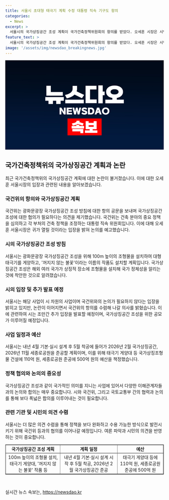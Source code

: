 ```yaml
---
title: 서울시 초대형 태극기 계획 수정 대통령 직속 기구도 항의
categories:
  - News
excerpt: >
  서울시의 국가상징공간 조성 계획이 국가건축정책위원회의 항의를 받았다. 오세훈 시장은 시민의 의견을 듣겠다는 뜻을 밝혀 여론 수렴 방식을 발표할 예정이다. 논란과 비판이 일정한 가운데, 국가상징공간 설치를 위한 통합설계공모가 예정되어 있어 시의 추가 입장이 주목될 것으로 보인다. 지난달 발표에서는 2026년에 국가상징공간과 세종로공원이 준공될 예정이며, 이에 대한 예산은 110억 원으로 책정되었다.
feature_text: >
  서울시의 국가상징공간 조성 계획이 국가건축정책위원회의 항의를 받았다. 오세훈 시장은 시민의 의견을 듣겠다는 뜻을 밝혀 여론 수렴 방식을 발표할 예정이다. 논란과 비판이 일정한 가운데, 국가상징공간 설치를 위한 통합설계공모가 예정되어 있어 시의 추가 입장이 주목될 것으로 보인다. 지난달 발표에서는 2026년에 국가상징공간과 세종로공원이 준공될 예정이며, 이에 대한 예산은 110억 원으로 책정되었다.
image: '/assets/img/newsdao_breakingnews.jpg'
---
```


<p><img src="/assets/img/newsdao_breakingnews.jpg" alt="bookingtag 속보" /></p>

<h2 data-ke-size="size26">국가건축정책위의 국가상징공간 계획과 논란</h2>

<p data-ke-size="size16">최근 국가건축정책위의 국가상징공간 계획에 대한 논란이 불거졌습니다. 이에 대한 오세훈 서울시장의 입장과 관련된 내용을 알아보겠습니다.</p>

<h3>국건위의 항의와 국가상징공간 계획</h3>

<p data-ke-size="size16">국건위는 광화문광장 국가상징공간 조성 방침에 대한 항의 공문을 보내며 국가상징공간 조성에 대한 협의가 필요하다는 의견을 제기했습니다. 국건위는 건축 분야의 중요 정책을 심의하고 각 부처의 건축 정책을 조정하는 대통령 직속 위원회입니다. 이에 대해 오세훈 서울시장은 귀가 열릴 것이라는 입장을 밝혀 논의를 예고했습니다.</p>

<h3>시의 국가상징공간 조성 방침</h3>

<p data-ke-size="size16">서울시는 광화문광장 국가상징공간 조성을 위해 100m 높이의 조형물을 설치하여 대형 태극기를 게양하고, '꺼지지 않는 불꽃'이라는 이름의 작품도 설치할 계획입니다. 국가상징공간 조성은 해외 여러 국가가 상징적 장소에 조형물을 설치해 국가 정체성을 알리는 것에 착안한 것으로 알려졌습니다.</p>

<h3>시의 입장 및 추가 발표 예정</h3>

<p data-ke-size="size16">서울시는 해당 사업이 시 차원의 사업이며 국건위와의 논의가 필요하지 않다는 입장을 밝히고 있지만, 논란이 이어지면서 국건위의 항의를 수렴해 나갈 의사를 밝혔습니다. 이에 관련하여 시는 조만간 추가 입장을 발표할 예정이며, 국가상징공간 조성을 위한 공모가 이루어질 예정입니다.</p>

<h3>사업 일정과 예산</h3>

<p data-ke-size="size16">서울시는 내년 4월 기본·실시 설계 후 5월 착공에 들어가 2026년 2월 국가상징공간, 2026년 11월 세종로공원을 준공할 계획이며, 이를 위해 태극기 게양대 등 국가상징조형물 건설에 110억 원, 세종로공원 준공에 500억 원의 예산을 책정했습니다.</p>

<h3>정책 협의와 논의의 중요성</h3>

<p data-ke-size="size16">국가상징공간 조성과 같이 국가적인 의미를 지니는 사업에 있어서 다양한 이해관계자들과의 논의와 합의는 매우 중요합니다. 시와 국건위, 그리고 국토교통부 간의 협력과 논의를 통해 보다 폭넓은 합의를 이루어내는 것이 필요합니다.</p>

<h3>관련 기관 및 시민의 의견 수렴</h3>

<p data-ke-size="size16">서울시는 더 많은 의견 수렴을 통해 정책을 보다 완화하고 수용 가능한 방식으로 발전시키기 위해 국건위 등과의 협의를 이어나갈 예정입니다. 여론 파악과 시민의 의견을 반영하는 것이 중요합니다.</p>

<table style="width: 100%;" border="1">
<tbody>
<tr>
<td style="text-align: center; height: 17px;"><b>국가상징공간 조성 계획</b></td>
<td style="text-align: center; height: 17px;"><b>계획 일정</b></td>
<td style="text-align: center; height: 17px;"><b>예산</b></td>
</tr>
<tr>
<td style="text-align: center; height: 17px;">100m 높이의 조형물 설치, 태극기 게양대, '꺼지지 않는 불꽃' 작품 등</td>
<td style="text-align: center; height: 17px;">내년 4월 기본·실시 설계 시작 후 5월 착공, 2026년 2월 국가상징공간 준공</td>
<td style="text-align: center; height: 17px;">태극기 게양대 등에 110억 원, 세종로공원 준공에 500억 원</td>
</tr>
</tbody>
</table>

<p data-ke-size="size16">&nbsp;</p>
실시간 뉴스 속보는, <a href="https://newsdao.kr" rel="dofollow">https://newsdao.kr</a>


